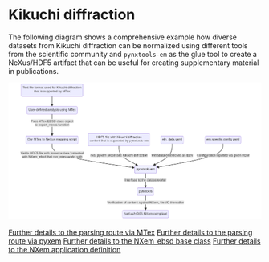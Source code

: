 # Kikuchi diffraction

The following diagram shows a comprehensive example how diverse datasets from Kikuchi diffraction can be normalized using different tools from the scientific community and `pynxtools-em` as the glue tool to create a NeXus/HDF5 artifact that can be useful for creating supplementary material in publications<!--or use in the NOMAD Oasis research data management system-->.

<img src="media/kikuchi.png" />

[Further details to the parsing route via MTex](mtex.md)
[Further details to the parsing route via pyxem](pyxem.md)
[Further details to the NXem_ebsd base class](https://fairmat-nfdi.github.io/nexus_definitions/classes/contributed_definitions/NXem_ebsd.html#nxem-ebsd)
[Further details to  the NXem application definition](https://fairmat-nfdi.github.io/nexus_definitions/classes/contributed_definitions/NXem.html#nxem)

